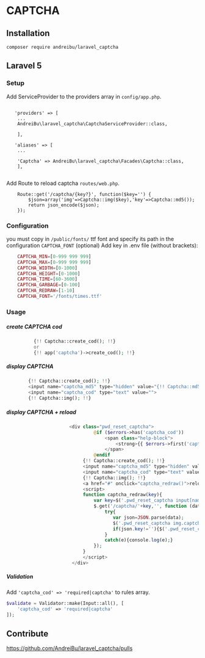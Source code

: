 CAPTCHA  
==========


## Installation

```
composer require andreibu/laravel_captcha
```

## Laravel 5

### Setup

Add ServiceProvider to the providers array in `config/app.php`.

```

   'providers' => [
    ...
	AndreiBu\laravel_captcha\CaptchaServiceProvider::class,
	
	],
	
   'aliases' => [
    ...
    
	'Captcha' => AndreiBu\laravel_captcha\Facades\Captcha::class,
	],
	
```

Add Route to reload captcha `routes/web.php`.

```
    Route::get('/captcha/{key?}', function($key='') {
        $json=array('img'=>Captcha::img($key),'key'=>Captcha::md5());
        return json_encode($json);
    });    
```

### Configuration
 you must copy in  `/public/fonts/` ttf font and specify its path in the configuration `CAPTCHA_FONT` 
(optional) Add key in .env file (without brackets):


```php
    CAPTCHA_MIN=[0-999 999 999]
    CAPTCHA_MAX=[0-999 999 999]
    CAPTCHA_WIDTH=[0-1000]
    CAPTCHA_HEIGHT=[0-1000]
    CAPTCHA_TIME=[60-3600]
    CAPTCHA_GARBAGE=[0-100]
    CAPTCHA_REDRAW=[1-10]
    CAPTCHA_FONT='/fonts/times.ttf'

```

### Usage

##### create CAPTCHA cod

```php
          {!! Captcha::create_cod(); !!}
          or
          {!! app('captcha')->create_cod(); !!}

```

##### display CAPTCHA 

```php
        {!! Captcha::create_cod(); !!}
		<input name="captcha_md5" type="hidden" value="{!! Captcha::md5(); !!}">
		<input name="captcha_cod" type="text" value="">
		{!! Captcha::img(); !!}

```

##### display CAPTCHA + reload

```php
                       <div class="pwd_reset_captcha">
                                @if ($errors->has('captcha_cod'))
                                    <span class="help-block">
                                        <strong>{{ $errors->first('captcha_cod') }}</strong>
                                    </span>
                                @endif
                     		{!! Captcha::create_cod(); !!}
                            <input name="captcha_md5" type="hidden" value="{!! Captcha::md5(); !!}">
                            <input name="captcha_cod" type="text" value="">
                            {!! Captcha::img(); !!}
                            <a href="#" onclick="captcha_redraw()">reload</a>
                            <script>
                            function captcha_redraw(key){
                                var key=$('.pwd_reset_captcha input[name=captcha_md5]').val();
                                $.get('/captcha/'+key,'', function (data){
                                    try{
                                       var json=JSON.parse(data);
                                       $('.pwd_reset_captcha img.captcha').replaceWith(json.img);
                                       if(json.key!=''){$('.pwd_reset_captcha input[name=captcha_md5]').val(json.key);}
                                    }
                                    catch(e){console.log(e);}
                                });
                            }                            
                            </script>
 						</div>

```


##### Validation

Add `'captcha_cod' => 'required|captcha'` to rules array.

```php
$validate = Validator::make(Input::all(), [
	'captcha_cod' => 'required|captcha'
]);

```


## Contribute

https://github.com/AndreiBu/laravel_captcha/pulls
